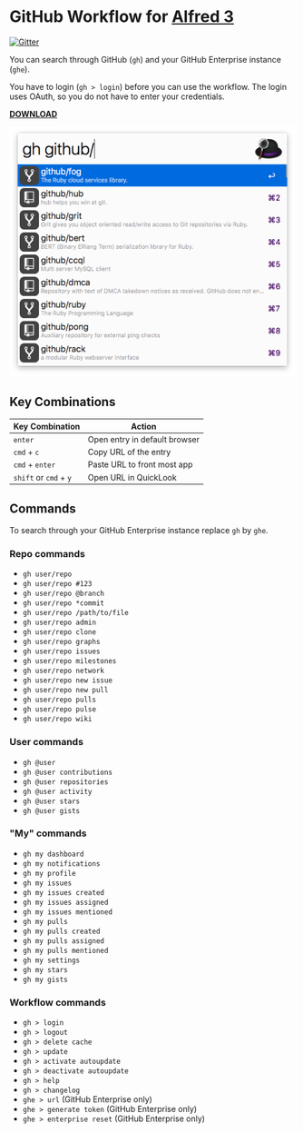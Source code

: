 GitHub Workflow for [Alfred 3](http://www.alfredapp.com)
==============================

[![Gitter](https://badges.gitter.im/gharlan/alfred-github-workflow.svg)](https://gitter.im/gharlan/alfred-github-workflow?utm_source=badge&utm_medium=badge&utm_campaign=pr-badge)

You can search through GitHub (`gh`) and your GitHub Enterprise instance (`ghe`).

You have to login (`gh > login`) before you can use the workflow. The login uses OAuth, so you do not have to enter your credentials.

**[DOWNLOAD](https://github.com/gharlan/alfred-github-workflow/releases)**

![Workflow Screenshot](screenshot.png)

Key Combinations
----------------

Key Combination        | Action
---------------------- | ------
`enter`                | Open entry in default browser
`cmd` + `c`            | Copy URL of the entry
`cmd` + `enter`        | Paste URL to front most app
`shift` or `cmd` + `y` | Open URL in QuickLook

Commands
--------

To search through your GitHub Enterprise instance replace `gh` by `ghe`.

### Repo commands

* `gh user/repo`
* `gh user/repo #123`
* `gh user/repo @branch`
* `gh user/repo *commit`
* `gh user/repo /path/to/file`
* `gh user/repo admin`
* `gh user/repo clone`
* `gh user/repo graphs`
* `gh user/repo issues`
* `gh user/repo milestones`
* `gh user/repo network`
* `gh user/repo new issue`
* `gh user/repo new pull`
* `gh user/repo pulls`
* `gh user/repo pulse`
* `gh user/repo wiki`

### User commands

* `gh @user`
* `gh @user contributions`
* `gh @user repositories`
* `gh @user activity`
* `gh @user stars`
* `gh @user gists`

### "My" commands

* `gh my dashboard`
* `gh my notifications`
* `gh my profile`
* `gh my issues`
* `gh my issues created`
* `gh my issues assigned`
* `gh my issues mentioned`
* `gh my pulls`
* `gh my pulls created`
* `gh my pulls assigned`
* `gh my pulls mentioned`
* `gh my settings`
* `gh my stars`
* `gh my gists`

### Workflow commands

* `gh > login`
* `gh > logout`
* `gh > delete cache`
* `gh > update`
* `gh > activate autoupdate`
* `gh > deactivate autoupdate`
* `gh > help`
* `gh > changelog`
* `ghe > url` (GitHub Enterprise only)
* `ghe > generate token` (GitHub Enterprise only)
* `ghe > enterprise reset` (GitHub Enterprise only)
